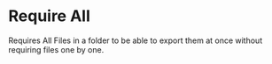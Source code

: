 # Require All #

Requires All Files in a folder to be able to export them at once without requiring files one by one.


